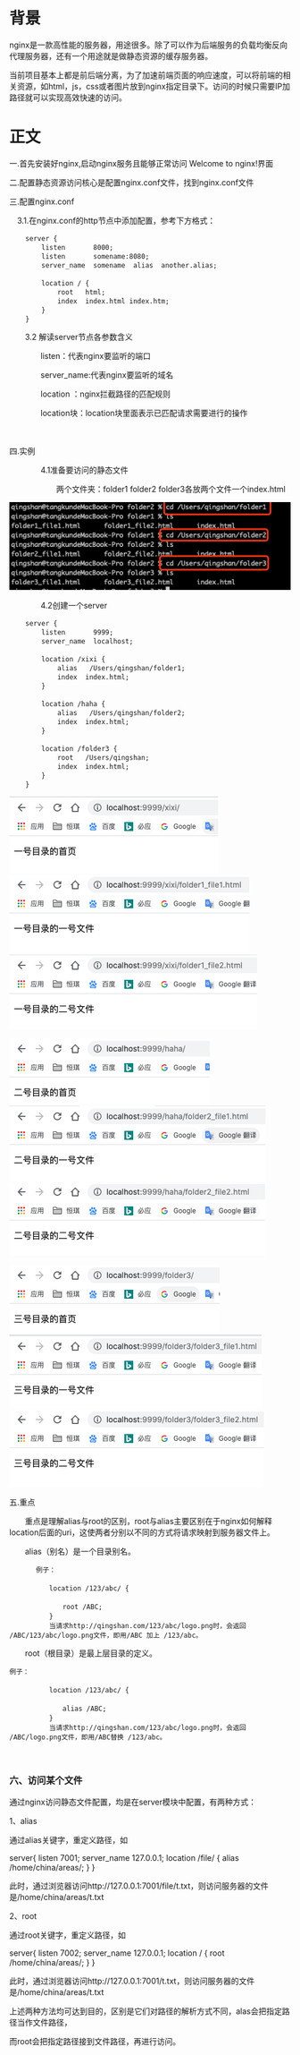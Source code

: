 # 背景

nginx是一款高性能的服务器，用途很多。除了可以作为后端服务的负载均衡反向代理服务器，还有一个用途就是做静态资源的缓存服务器。

当前项目基本上都是前后端分离，为了加速前端页面的响应速度，可以将前端的相关资源，如html，js，css或者图片放到nginx指定目录下。访问的时候只需要IP加路径就可以实现高效快速的访问。 

# 正文

一.首先安装好nginx,启动nginx服务且能够正常访问 Welcome to nginx!界面

二.配置静态资源访问核心是配置nginx.conf文件，找到nginx.conf文件

三.配置nginx.conf

　3.1.在nginx.conf的http节点中添加配置，参考下方格式：

```
    server {
        listen       8000;
        listen       somename:8080;
        server_name  somename  alias  another.alias;

        location / {
            root   html;
            index  index.html index.htm;
        }
    }
```

　　3.2 解读server节点各参数含义

　　　　listen：代表nginx要监听的端口

　　　　server_name:代表nginx要监听的域名

　　　　location ：nginx拦截路径的匹配规则

　　　　location块：location块里面表示已匹配请求需要进行的操作

　　　　

四.实例

　　　　4.1准备要访问的静态文件

　　　　　　两个文件夹：folder1 folder2 folder3各放两个文件一个index.html 

 [![img](./nginx访问静态资源.assets/1238609-20200430173513232-217657252.png)](https://img2020.cnblogs.com/blog/1238609/202004/1238609-20200430173513232-217657252.png)

　　　　4.2创建一个server

```
    server {
        listen       9999;
        server_name  localhost;

        location /xixi {
            alias   /Users/qingshan/folder1;
            index  index.html;
        }

        location /haha {
            alias   /Users/qingshan/folder2;
            index  index.html;
        }

        location /folder3 {
            root   /Users/qingshan;
            index  index.html;
        }
    }
```


 

 [![img](./nginx访问静态资源.assets/1238609-20200430162047114-1726912757.png)](https://img2020.cnblogs.com/blog/1238609/202004/1238609-20200430162047114-1726912757.png)[![img](./nginx访问静态资源.assets/1238609-20200430162104429-1111596185.png)](https://img2020.cnblogs.com/blog/1238609/202004/1238609-20200430162104429-1111596185.png)[![img](./nginx访问静态资源.assets/1238609-20200430162117497-897049993.png)](https://img2020.cnblogs.com/blog/1238609/202004/1238609-20200430162117497-897049993.png)

 [![img](./nginx访问静态资源.assets/1238609-20200430162142484-399085031.png)](https://img2020.cnblogs.com/blog/1238609/202004/1238609-20200430162142484-399085031.png)[![img](./nginx访问静态资源.assets/1238609-20200430162236081-643074089.png)](https://img2020.cnblogs.com/blog/1238609/202004/1238609-20200430162236081-643074089.png)[![img](./nginx访问静态资源.assets/1238609-20200430162300734-1363580702.png)](https://img2020.cnblogs.com/blog/1238609/202004/1238609-20200430162300734-1363580702.png)

[![img](./nginx访问静态资源.assets/1238609-20200430173547992-718510990.png)](https://img2020.cnblogs.com/blog/1238609/202004/1238609-20200430173547992-718510990.png)[![img](./nginx访问静态资源.assets/1238609-20200430173608469-1780585424.png)](https://img2020.cnblogs.com/blog/1238609/202004/1238609-20200430173608469-1780585424.png)[![img](./nginx访问静态资源.assets/1238609-20200430173725250-304929493.png)](https://img2020.cnblogs.com/blog/1238609/202004/1238609-20200430173725250-304929493.png)

 

 五.重点

　　重点是理解alias与root的区别，root与alias主要区别在于nginx如何解释location后面的uri，这使两者分别以不同的方式将请求映射到服务器文件上。

　　alias（别名）是一个目录别名。

```
　　　　例子：

　　　　　　location /123/abc/ {

　　　　　　　　root /ABC;
　　　　　　}
　　　　　　当请求http://qingshan.com/123/abc/logo.png时，会返回 /ABC/123/abc/logo.png文件，即用/ABC 加上 /123/abc。
```

　　root（根目录）是最上层目录的定义。

```
例子：

　　　　　　location /123/abc/ {

　　　　　　　　alias /ABC;
　　　　　　}
　　　　　　当请求http://qingshan.com/123/abc/logo.png时，会返回 /ABC/logo.png文件，即用/ABC替换 /123/abc。
```

　　　

### 六、访问某个文件

 通过nginx访问静态文件配置，均是在server模块中配置，有两种方式：

1、alias

通过alias关键字，重定义路径，如

server{
    listen 7001;
    server_name 127.0.0.1;
    location /file/ {
        alias /home/china/areas/;
    }
}

此时，通过浏览器访问http://127.0.0.1:7001/file/t.txt，则访问服务器的文件是/home/china/areas/t.txt

2、root

通过root关键字，重定义路径，如

server{
    listen 7002;
    server_name 127.0.0.1;
    location / {
        root /home/china/areas/;
    }
}

此时，通过浏览器访问http://127.0.0.1:7001/t.txt，则访问服务器的文件是/home/china/areas/t.txt

上述两种方法均可达到目的，区别是它们对路径的解析方式不同，alas会把指定路径当作文件路径，

而root会把指定路径接到文件路径，再进行访问。